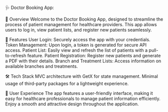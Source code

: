 🩺 Doctor Booking App:

🌟 Overview
Welcome to the Doctor Booking App, designed to streamline the process of patient management for healthcare providers. This app allows users to log in, view patient lists, and register new patients seamlessly.

🚀 Features
User Login: Securely access the app with your credentials.
Token Management: Upon login, a token is generated for secure API access.
Patient List: Easily view and refresh the list of patients with a pull-to-refresh feature.
Patient Registration: Register new patients and generate a PDF with their details.
Branch and Treatment Lists: Access information on available branches and treatments.

🛠️ Tech Stack
MVC architecture with GetX for state management.
Minimal usage of third-party packages for a lightweight experience.

📱 User Experience
The app features a user-friendly interface, making it easy for healthcare professionals to manage patient information efficiently. Enjoy a smooth and attractive design throughout the application.
